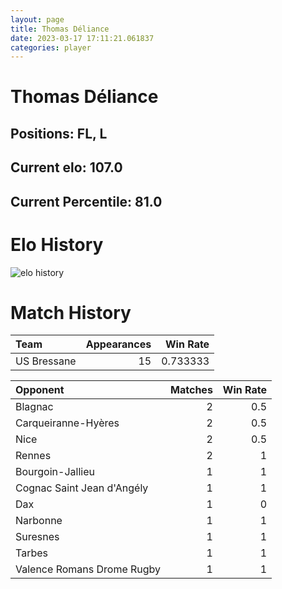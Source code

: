 ```yaml
---  
layout: page  
title: Thomas Déliance  
date: 2023-03-17 17:11:21.061837  
categories: player  
---
```

# Thomas Déliance

## Positions: FL, L

## Current elo: 107.0

## Current Percentile: 81.0

# Elo History


![elo history](history_ThomasDéliance.png)
# Match History


| Team        |   Appearances |   Win Rate |
|:------------|--------------:|-----------:|
| US Bressane |            15 |   0.733333 |

| Opponent                   |   Matches |   Win Rate |
|:---------------------------|----------:|-----------:|
| Blagnac                    |         2 |        0.5 |
| Carqueiranne-Hyères        |         2 |        0.5 |
| Nice                       |         2 |        0.5 |
| Rennes                     |         2 |        1   |
| Bourgoin-Jallieu           |         1 |        1   |
| Cognac Saint Jean d'Angély |         1 |        1   |
| Dax                        |         1 |        0   |
| Narbonne                   |         1 |        1   |
| Suresnes                   |         1 |        1   |
| Tarbes                     |         1 |        1   |
| Valence Romans Drome Rugby |         1 |        1   |